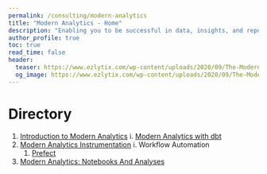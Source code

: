 ```yaml
---
permalink: /consulting/modern-analytics
title: "Modern Analytics - Home"
description: "Enabling you to be successful in data, insights, and reporting"
author_profile: true
toc: true
read_time: false
header:
  teaser: https://www.ezlytix.com/wp-content/uploads/2020/09/The-Modern-Approach-To-Enterprise-Analytics-Self-Service-Tools-And-A-Culture-Of-Analytics.png
  og_image: https://www.ezlytix.com/wp-content/uploads/2020/09/The-Modern-Approach-To-Enterprise-Analytics-Self-Service-Tools-And-A-Culture-Of-Analytics.png
---
```


# Directory

1. [Introduction to Modern Analytics](/consulting/modern-analytics/introduction)
  i. [Modern Analytics with dbt](/consulting/modern-analytics/dbt)
2. [Modern Analytics Instrumentation](/consulting/modern-analytics/instrumentation)
  i. Workflow Automation
    1. [Prefect](/consulting/modern-analytics/instrumentation/workflow-automation/prefect)
3. [Modern Analytics: Notebooks And Analyses](/consulting/modern-analytics/notebooks-and-analyses)